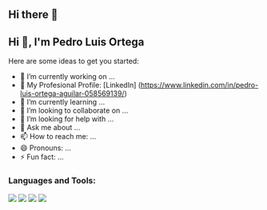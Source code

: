 ## Hi there 👋


## Hi 👋, I'm Pedro Luis Ortega 

Here are some ideas to get you started:

- 🔭 I’m currently working on ...
- 📝 My Profesional Profile: [LinkedIn] (https://www.linkedin.com/in/pedro-luis-ortega-aguilar-058569139/)
- 🌱 I’m currently learning ...
- 👯 I’m looking to collaborate on ...
- 🤔 I’m looking for help with ...
- 💬 Ask me about ...
- 📫 How to reach me: ...
- 😄 Pronouns: ...
- ⚡ Fun fact: ...

### Languages and Tools:
<img src="https://img.shields.io/badge/-JavaScript-yellow?style=for-the-badge&logo=javascript&logoColor=white"/>
<img src="https://img.shields.io/badge/-React-black?style=for-the-badge&logo=react&logoColor=cyan"/>
<img src="https://img.shields.io/badge/-Node.js-green?style=for-the-badge&logo=node.js&logoColor=white"/>
<img src="https://img.shields.io/badge/-PostgreSQL-blue?style=for-the-badge&logo=postgresql&logoColor=white"/>
